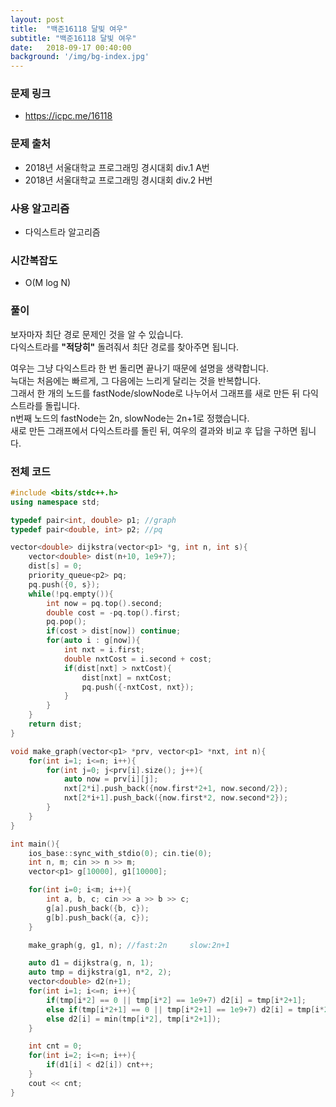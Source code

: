 ```yaml
---
layout: post
title:  "백준16118 달빛 여우"
subtitle: "백준16118 달빛 여우"
date:   2018-09-17 00:40:00
background: '/img/bg-index.jpg'
---
```


### 문제 링크
* https://icpc.me/16118

### 문제 출처
* 2018년 서울대학교 프로그래밍 경시대회 div.1 A번
* 2018년 서울대학교 프로그래밍 경시대회 div.2 H번

### 사용 알고리즘
* 다익스트라 알고리즘

### 시간복잡도
* O(M log N)

### 풀이
보자마자 최단 경로 문제인 것을 알 수 있습니다.<br>
다익스트라를 <b>"적당히"</b> 돌려줘서 최단 경로를 찾아주면 됩니다.<br>

여우는 그냥 다익스트라 한 번 돌리면 끝나기 때문에 설명을 생략합니다.<br>
늑대는 처음에는 빠르게, 그 다음에는 느리게 달리는 것을 반복합니다.<br>
그래서 한 개의 노드를 fastNode/slowNode로 나누어서 그래프를 새로 만든 뒤 다익스트라를 돌립니다.<br>
n번째 노드의 fastNode는 2n, slowNode는 2n+1로 정했습니다.<br>
새로 만든 그래프에서 다익스트라를 돌린 뒤, 여우의 결과와 비교 후 답을 구하면 됩니다.

### 전체 코드
```cpp
#include <bits/stdc++.h>
using namespace std;

typedef pair<int, double> p1; //graph
typedef pair<double, int> p2; //pq

vector<double> dijkstra(vector<p1> *g, int n, int s){
	vector<double> dist(n+10, 1e9+7);
	dist[s] = 0;
	priority_queue<p2> pq;
	pq.push({0, s});
	while(!pq.empty()){
		int now = pq.top().second;
		double cost = -pq.top().first;
		pq.pop();
		if(cost > dist[now]) continue;
		for(auto i : g[now]){
			int nxt = i.first;
			double nxtCost = i.second + cost;
			if(dist[nxt] > nxtCost){
				dist[nxt] = nxtCost;
				pq.push({-nxtCost, nxt});
			}
		}
	}
	return dist;
}

void make_graph(vector<p1> *prv, vector<p1> *nxt, int n){
	for(int i=1; i<=n; i++){
		for(int j=0; j<prv[i].size(); j++){
			auto now = prv[i][j];
			nxt[2*i].push_back({now.first*2+1, now.second/2});
			nxt[2*i+1].push_back({now.first*2, now.second*2});
		}
	}
}

int main(){
	ios_base::sync_with_stdio(0); cin.tie(0);
	int n, m; cin >> n >> m;
	vector<p1> g[10000], g1[10000];

	for(int i=0; i<m; i++){
		int a, b, c; cin >> a >> b >> c;
		g[a].push_back({b, c});
		g[b].push_back({a, c});
	}

	make_graph(g, g1, n); //fast:2n		slow:2n+1

	auto d1 = dijkstra(g, n, 1);
	auto tmp = dijkstra(g1, n*2, 2);
	vector<double> d2(n+1);
	for(int i=1; i<=n; i++){
		if(tmp[i*2] == 0 || tmp[i*2] == 1e9+7) d2[i] = tmp[i*2+1];
		else if(tmp[i*2+1] == 0 || tmp[i*2+1] == 1e9+7) d2[i] = tmp[i*2];
		else d2[i] = min(tmp[i*2], tmp[i*2+1]);
	}

	int cnt = 0;
	for(int i=2; i<=n; i++){
		if(d1[i] < d2[i]) cnt++;
	}
	cout << cnt;
}
```
